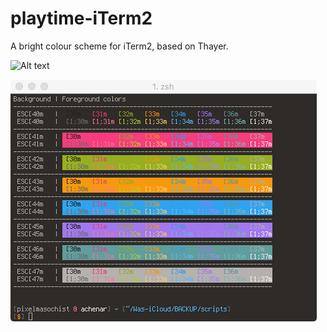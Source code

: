 # playtime-iTerm2
A bright colour scheme for iTerm2, based on Thayer.

![Alt text](https://photos.app.goo.gl/UI7N2d5GL98GWxC22?raw=true "Playtime Screenshot")

![Alt text](screenshot.png?raw=true "Playtime Screenshot")
